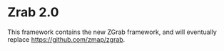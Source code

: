 Zrab 2.0
=========

This framework contains the new ZGrab framework, and will eventually replace https://github.com/zmap/zgrab.
